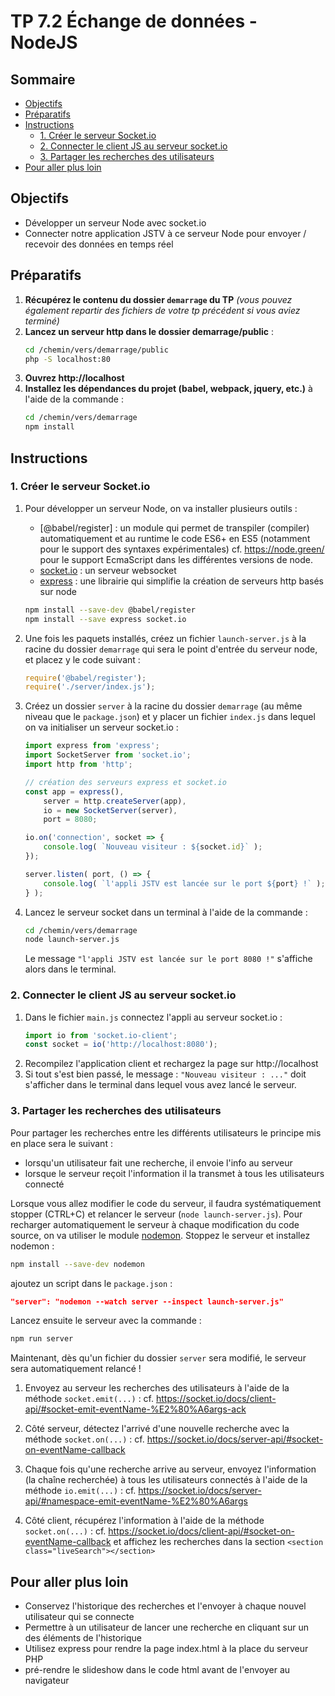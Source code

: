 # TP 7.2 Échange de données - NodeJS <!-- omit in toc -->

## Sommaire <!-- omit in toc -->
- [Objectifs](#objectifs)
- [Préparatifs](#préparatifs)
- [Instructions](#instructions)
	- [1. Créer le serveur Socket.io](#1-créer-le-serveur-socketio)
	- [2. Connecter le client JS au serveur socket.io](#2-connecter-le-client-js-au-serveur-socketio)
	- [3. Partager les recherches des utilisateurs](#3-partager-les-recherches-des-utilisateurs)
- [Pour aller plus loin](#pour-aller-plus-loin)

## Objectifs
- Développer un serveur Node avec socket.io
- Connecter notre application JSTV à ce serveur Node pour envoyer / recevoir des données en temps réel

## Préparatifs
1. **Récupérez le contenu du dossier `demarrage` du TP** *(vous pouvez également repartir des fichiers de votre tp précédent si vous aviez terminé)*
2. **Lancez un serveur http dans le dossier demarrage/public** :
	```bash
	cd /chemin/vers/demarrage/public
	php -S localhost:80
	```
3. **Ouvrez http://localhost**
4. **Installez les dépendances du projet (babel, webpack, jquery, etc.)** à l'aide de la commande :
	```bash
	cd /chemin/vers/demarrage
	npm install
	```

## Instructions
### 1. Créer le serveur Socket.io
1. Pour développer un serveur Node, on va installer plusieurs outils :
	- [@babel/register] : un module qui permet de transpiler (compiler) automatiquement et au runtime le code ES6+ en ES5 (notamment pour le support des syntaxes expérimentales) cf. https://node.green/ pour le support EcmaScript dans les différentes versions de node.
	- [socket.io](https://socket.io/) : un serveur websocket
	- [express](https://expressjs.com/) : une librairie qui simplifie la création de serveurs http basés sur node

	```bash
	npm install --save-dev @babel/register
	npm install --save express socket.io
	```

2. Une fois les paquets installés, créez un fichier `launch-server.js` à la racine du dossier `demarrage` qui sera le point d'entrée du serveur node, et placez y le code suivant :
	```js
	require('@babel/register');
	require('./server/index.js');
	```

3. Créez un dossier `server` à la racine du dossier `demarrage` (au même niveau que le `package.json`) et y placer un fichier `index.js` dans lequel on va initialiser un serveur socket.io :
	```js
	import express from 'express';
	import SocketServer from 'socket.io';
	import http from 'http';

	// création des serveurs express et socket.io
	const app = express(),
		server = http.createServer(app),
		io = new SocketServer(server),
		port = 8080;

	io.on('connection', socket => {
		console.log( `Nouveau visiteur : ${socket.id}` );
	});

	server.listen( port, () => {
		console.log( `l'appli JSTV est lancée sur le port ${port} !` );
	} );
	```

4. Lancez le serveur socket dans un terminal à l'aide de la commande :
	```bash
	cd /chemin/vers/demarrage
	node launch-server.js
	```
	Le message `"l'appli JSTV est lancée sur le port 8080 !"` s'affiche alors dans le terminal.

### 2. Connecter le client JS au serveur socket.io
1. Dans le fichier `main.js` connectez l'appli au serveur socket.io :
	```js
	import io from 'socket.io-client';
	const socket = io('http://localhost:8080');
	```
2. Recompilez l'application client et rechargez la page sur http://localhost
3. Si tout s'est bien passé, le message : `"Nouveau visiteur : ..."` doit s'afficher dans le terminal dans lequel vous avez lancé le serveur.

### 3. Partager les recherches des utilisateurs
Pour partager les recherches entre les différents utilisateurs le principe mis en place sera le suivant :
- lorsqu'un utilisateur fait une recherche, il envoie l'info au serveur
- lorsque le serveur reçoit l'information il la transmet à tous les utilisateurs connecté

Lorsque vous allez modifier le code du serveur, il faudra systématiquement stopper (CTRL+C) et relancer le serveur (`node launch-server.js`). Pour recharger automatiquement le serveur à chaque modification du code source, on va utiliser le module [nodemon](https://nodemon.io/). Stoppez le serveur et installez nodemon :

```bash
npm install --save-dev nodemon
```

ajoutez un script dans le `package.json` :
```json
"server": "nodemon --watch server --inspect launch-server.js"
```

Lancez ensuite le serveur avec la commande :
```bash
npm run server
```
Maintenant, dès qu'un fichier du dossier `server` sera modifié, le serveur sera automatiquement relancé !

1. Envoyez au serveur les recherches des utilisateurs à l'aide de la méthode `socket.emit(...)` : cf. https://socket.io/docs/client-api/#socket-emit-eventName-%E2%80%A6args-ack

2. Côté serveur, détectez l'arrivé d'une nouvelle recherche avec la méthode `socket.on(...)` : cf. https://socket.io/docs/server-api/#socket-on-eventName-callback

3. Chaque fois qu'une recherche arrive au serveur, envoyez l'information (la chaîne recherchée) à tous les utilisateurs connectés à l'aide de la méthode `io.emit(...)` : cf. https://socket.io/docs/server-api/#namespace-emit-eventName-%E2%80%A6args

4. Côté client, récupérez l'information à l'aide de la méthode `socket.on(...)` : cf. https://socket.io/docs/client-api/#socket-on-eventName-callback et affichez les recherches dans la section `<section class="liveSearch"></section>`


## Pour aller plus loin
- Conservez l'historique des recherches et l'envoyer à chaque nouvel utilisateur qui se connecte
- Permettre à un utilisateur de lancer une recherche en cliquant sur un des éléments de l'historique
- Utilisez express pour rendre la page index.html à la place du serveur PHP
- pré-rendre le slideshow dans le code html avant de l'envoyer au navigateur
